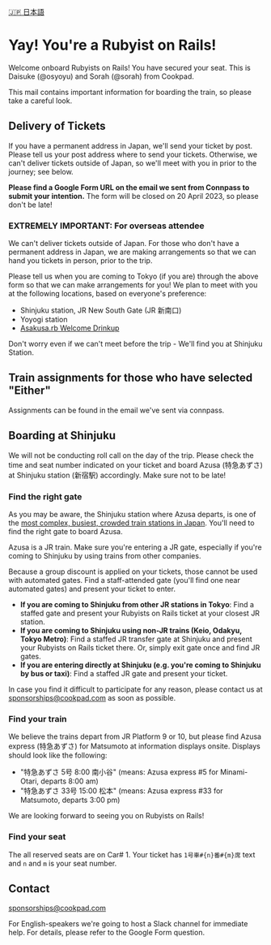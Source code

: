 [🇯🇵 日本語](https://github.com/cookpad/rubyists-on-rails/blob/main/README.ja.md)

# Yay! You're a Rubyist on Rails!

Welcome onboard Rubyists on Rails! You have secured your seat.
This is Daisuke (@osyoyu) and Sorah (@sorah) from Cookpad.

This mail contains important information for boarding the train, so please take a careful look.

## Delivery of Tickets

If you have a permanent address in Japan, we'll send your ticket by post. Please tell us your post address where to send your tickets. Otherwise, we can't deliver tickets outside of Japan, so we'll meet with you in prior to the journey; see below.

__Please find a Google Form URL on the email we sent from Connpass to submit your intention.__ The form will be closed on 20 April 2023, so please don't be late!

### EXTREMELY IMPORTANT: For overseas attendee

We can't deliver tickets outside of Japan. For those who don't have a permanent address in Japan, we are making arrangements so that we can hand you tickets in person, prior to the trip.

Please tell us when you are coming to Tokyo (if you are) through the above form so that we can make arrangements for you! We plan to meet with you at the following locations, based on everyone's preference:

- Shinjuku station, JR New South Gate (JR 新南口)
- Yoyogi station
- [Asakusa.rb Welcome Drinkup](https://asakusarb.doorkeeper.jp/events/154786)

Don't worry even if we can't meet before the trip - We'll find you at Shinjuku Station.

## Train assignments for those who have selected "Either"

Assignments can be found in the email we've sent via connpass.

## Boarding at Shinjuku

We will not be conducting roll call on the day of the trip. Please check the time and seat number indicated on your ticket and board Azusa (特急あずさ) at Shinjuku station (新宿駅) accordingly. Make sure not to be late!

### Find the right gate

As you may be aware, the Shinjuku station where Azusa departs, is one of the [most complex, busiest, crowded train stations in Japan](https://www.google.com/search?q=busiest+railway+station+in+the+world). You'll need to find the right gate to board Azusa.

Azusa is a JR train. Make sure you're entering a JR gate, especially if you're coming to Shinjuku by using trains from other companies.

Because a group discount is applied on your tickets, those cannot be used with automated gates. Find a staff-attended gate (you'll find one near automated gates) and present your ticket to enter.

- **If you are coming to Shinjuku from other JR stations in Tokyo**: Find a staffed gate and present your Rubyists on Rails ticket at your closest JR station.
- **If you are coming to Shinjuku using non-JR trains (Keio, Odakyu, Tokyo Metro)**: Find a staffed JR transfer gate at Shinjuku and present your Rubyists on Rails ticket there. Or, simply exit gate once and find JR gates.
- **If you are entering directly at Shinjuku (e.g. you're coming to Shinjuku by bus or taxi)**: Find a staffed JR gate and present your ticket.

In case you find it difficult to participate for any reason, please contact us at sponsorships@cookpad.com as soon as possible.

### Find your train

We believe the trains depart from JR Platform 9 or 10, but please find Azusa express (特急あずさ) for Matsumoto at information displays onsite. Displays should look like the following:

- "特急あずさ 5号 8:00 南小谷" (means: Azusa express #5 for Minami-Otari, departs 8:00 am)
- "特急あずさ 33号 15:00 松本" (means: Azusa express #33 for Matsumoto, departs 3:00 pm)

We are looking forward to seeing you on Rubyists on Rails!

### Find your seat

The all reserved seats are on Car# 1. Your ticket has `1号車#{n}番#{m}席` text and `n` and `m` is your seat number.

## Contact

sponsorships@cookpad.com

For English-speakers we're going to host a Slack channel for immediate help. For details, please refer to the Google Form question.
